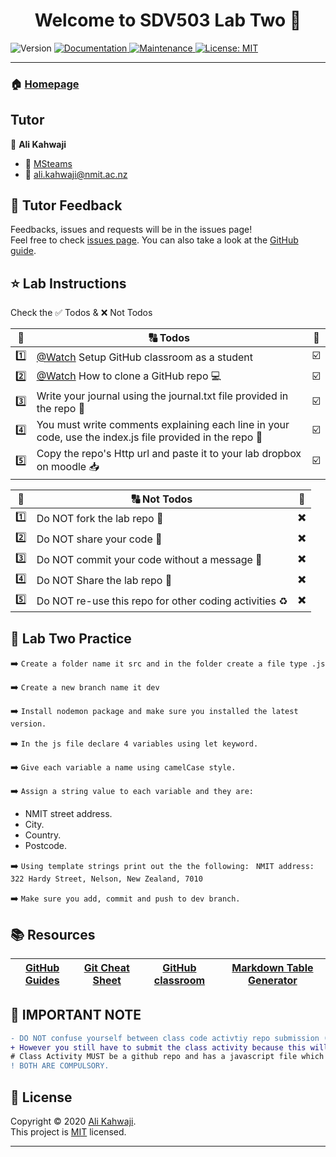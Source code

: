<h1 align="center">Welcome to SDV503 Lab Two 👋</h1>
<p>
  <img alt="Version" src="https://img.shields.io/badge/version-1.0.0-blue.svg?cacheSeconds=2592000" />
  <a href="https://github.com/alikahwaji/Lab-template#readme" target="_blank">
    <img alt="Documentation" src="https://img.shields.io/badge/documentation-yes-brightgreen.svg" />
  </a>
  <a href="https://github.com/alikahwaji/Lab-template/graphs/commit-activity" target="_blank">
    <img alt="Maintenance" src="https://img.shields.io/badge/Maintained%3F-yes-green.svg" />
  </a>
  <a href="https://github.com/alikahwaji/Lab-template/blob/master/LICENSE" target="_blank">
    <img alt="License: MIT" src="https://img.shields.io/github/license/alikahwaji/lab-template" />
  </a>
</p>

***

### 🏠 [Homepage](https://github.com/alikahwaji/Lab-template#readme)

## Tutor

👤 **Ali Kahwaji**

* :school: [MSteams](https://teams.microsoft.com/l/channel/19%3ad8a4aa8ce3c34cef88897aa8955767f3%40thread.tacv2/General?groupId=fc1c6d2c-7a94-4fe4-b9c8-a930f6d56956&tenantId=d270022d-f990-4b41-9ce0-468f043eef4f)
* :e-mail: <ali.kahwaji@nmit.ac.nz>


## 🤝 Tutor Feedback

Feedbacks, issues and requests will be in the issues page!<br />Feel free to check [issues page](https://github.com/alikahwaji/Lab-template/issues). You can also take a look at the [GitHub guide](https://guides.github.com/).

## ⭐️ Lab Instructions 

Check the :white_check_mark: Todos & :x: Not Todos 

|:1234:|:capital_abcd: Todos|:passport_control:|
|:-:|---|---|
|:one:|[@Watch](https://www.youtube.com/watch?v=fRLZIUxva5Q) Setup GitHub classroom as a student|:ballot_box_with_check:|
|:two:|[@Watch](https://www.youtube.com/watch?v=yXT1ElMEkW8) How to clone a GitHub repo :computer:|:ballot_box_with_check:|
|:three:|Write your journal using the journal.txt file provided in the repo :pencil:|:ballot_box_with_check:|
|:four:|You must write comments explaining each line in your code, use the index.js file provided in the repo :flashlight:|:ballot_box_with_check:|
|:five:|Copy the repo's Http url and paste it to your lab dropbox on moodle :inbox_tray:|:ballot_box_with_check:|

|:1234:|:capital_abcd: Not Todos|:passport_control:|
|:-:|---|---|
|:one:|Do NOT fork the lab repo :trident:|:heavy_multiplication_x:|
|:two:|Do NOT share your code :lock_with_ink_pen:|:heavy_multiplication_x:|
|:three:|Do NOT commit your code without a message :incoming_envelope:|:heavy_multiplication_x:|
|:four:|Do NOT Share the lab repo :closed_lock_with_key:|:heavy_multiplication_x:|
|:five:|Do NOT re-use this repo for other coding activities :recycle:|:heavy_multiplication_x:|

## :page_facing_up: Lab Two Practice 

:arrow_right: `Create a folder name it src and in the folder create a file type .js`

:arrow_right: `Create a new branch name it dev`

:arrow_right: `Install nodemon package and make sure you installed the latest version.`

:arrow_right: `In the js file declare 4 variables using let keyword.`

:arrow_right: `Give each variable a name using camelCase style.`

:arrow_right: `Assign a string value to each variable and they are:`
* NMIT street address.
* City.
* Country.
* Postcode.

:arrow_right: `Using template strings print out the the following: `
               `NMIT address: 322 Hardy Street, Nelson, New Zealand, 7010`

:arrow_right: `Make sure you add, commit and push to dev branch.`


## :books: Resources 

|[GitHub Guides](https://guides.github.com/activities/hello-world/)|[Git Cheat Sheet](https://education.github.com/git-cheat-sheet-education.pdf)|[GitHub classroom](https://github.com/jfiksel/github-classroom-for-students)|[Markdown Table Generator](https://www.tablesgenerator.com/markdown_tables)|
|---|---|---|---|

## :loudspeaker: IMPORTANT NOTE
```diff
- DO NOT confuse yourself between class code activtiy repo submission (which is not marked) and lab repo submission (which is marked!). 
+ However you still have to submit the class activity because this will show your commitmant in class. The lab submission is your homework. 
# Class Activity MUST be a github repo and has a javascript file which will be your playground for your learning, it does not need to have a journal.
! BOTH ARE COMPULSORY. 
```

## 📝 License

Copyright © 2020 [Ali Kahwaji](https://github.com/alikahwaji).<br />
This project is [MIT](https://github.com/alikahwaji/Lab-template/blob/master/LICENSE) licensed.

***
